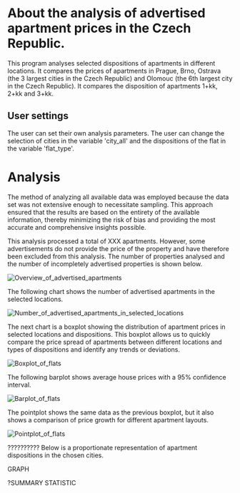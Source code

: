 # About the analysis of advertised apartment prices in the Czech Republic.

This program analyses selected dispositions of apartments in different locations. It compares the prices of apartments in Prague, Brno, Ostrava (the 3 largest cities in the Czech Republic) and Olomouc (the 6th largest city in the Czech Republic). It compares the disposition of apartments 1+kk, 2+kk and 3+kk.

## User settings
The user can set their own analysis parameters. The user can change the selection of cities in the variable 'city_all' and the dispositions of the flat in the variable 'flat_type'.

# Analysis 
The method of analyzing all available data was employed because the data set was not extensive enough to necessitate sampling. This approach ensured that the results are based on the entirety of the available information, thereby minimizing the risk of bias and providing the most accurate and comprehensive insights possible.

This analysis processed a total of XXX apartments. However, some advertisements do not provide the price of the property and have therefore been excluded from this analysis. The number of properties analysed and the number of incompletely advertised properties is shown below.

![Overview_of_advertised_apartments](https://github.com/Libre89/Apartment_price_analysis/assets/101059017/a8481e85-2e65-4fa2-8e48-700a0e818559)

The following chart shows the number of advertised apartments in the selected locations.

![Number_of_advertised_apartments_in_selected_locations](https://github.com/Libre89/Apartment_price_analysis/assets/101059017/e64e1a72-dc65-4c8f-b696-072305b1f20b)

The next chart is a boxplot showing the distribution of apartment prices in selected locations and dispositions. This boxplot allows us to quickly compare the price spread of apartments between different locations and types of dispositions and identify any trends or deviations.

![Boxplot_of_flats](https://github.com/Libre89/Apartment_price_analysis/assets/101059017/1f759a1a-6d54-44f7-88e6-7938003c3c44)

The following barplot shows average house prices with a 95% confidence interval.

![Barplot_of_flats](https://github.com/Libre89/Apartment_price_analysis/assets/101059017/7069252d-948d-42ce-ad79-186c3436f4be)

The pointplot shows the same data as the previous boxplot, but it also shows a comparison of price growth for different apartment layouts. 

![Pointplot_of_flats](https://github.com/Libre89/Apartment_price_analysis/assets/101059017/0fcbfe2b-b8b3-4dda-baa8-1dbc06a3eb6e)














??????????
Below is a proportionate representation of apartment dispositions in the chosen cities.

GRAPH

?SUMMARY STATISTIC


